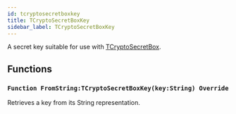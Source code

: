 ```yaml
---
id: tcryptosecretboxkey
title: TCryptoSecretBoxKey
sidebar_label: TCryptoSecretBoxKey
---
```


A secret key suitable for use with [TCryptoSecretBox](../../../crypto/crypto.crypto/tcryptosecretbox).


## Functions

### `Function FromString:TCryptoSecretBoxKey(key:String) Override`

Retrieves a key from its String representation.

<br/>

